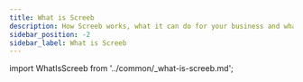 ```yaml
---
title: What is Screeb
description: How Screeb works, what it can do for your business and what makes it different to other solutions.
sidebar_position: -2
sidebar_label: What is Screeb
---
```


import WhatIsScreeb from '../common/_what-is-screeb.md';

<WhatIsScreeb components={props.components} />